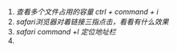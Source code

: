 1. *查看多个文件占用的容量 ctrl + command + i*
2. *safari浏览器对着链接三指点击，看看有什么效果*
3. *safari command +l  定位地址栏*
4. ​